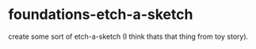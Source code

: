 # foundations-etch-a-sketch

create some sort of etch-a-sketch (I think thats that thing from toy story).
